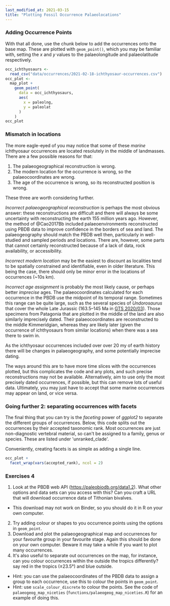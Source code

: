 ```yaml
---
last_modified_at: 2021-03-15
title: "Plotting Fossil Occurrence Palaeolocations"
---
```


### Adding Occurrence Points

With that all done, use the chunk below to add the occurrences onto the base map. These are plotted with `geom_point()`, which you may be familiar with, setting the _x_ and _y_ values to the palaeolongitude and palaeolatitude respectively.

```r
occ_ichthyosaurs <-
  read_csv("data/occurrences/2021-02-18-ichthyosaur-occurrences.csv")
occ_plot <-
  map_plot +
    geom_point(
      data = occ_ichthyosaurs,
      aes(
        x = paleolng,
        y = paleolat
      )
    )
occ_plot
```

### Mismatch in locations

The more eagle-eyed of you may notice that some of these _marine_ ichthyosaur occurrences are located resolutely in the middle of landmasses. There are a few possible reasons for that:

1. The palaeogeographical reconstruction is wrong.
2. The modern location for the occurrence is wrong, so the palaeocoordinates are wrong.
3. The age of the occurrence is wrong, so its reconstructed position is wrong.

These three are worth considering further. 

_Incorrect palaeogeographical reconstruction_ is perhaps the most obvious answer: these reconstructions are difficult and there will always be some uncertainty with reconstructing the earth 155 million years ago. However, the method of @Cao2017Bb included palaeoenvironments reconstructed using PBDB data to improve confidence in the borders of sea and land. The palaeogeography should match the PBDB well then, particularly in well-studied and sampled periods and locations. There are, however, some parts that cannot certainly reconstructed because of a lack of data, rock availability, or accessibility.

_Incorrect modern location_ may be the easiest to discount as localities tend to be spatially constrained and identifiable, even in older literature. This being the case, there should only be minor error in the locations of occurrences (~10s km).

_Incorrect age assignment_ is probably the most likely cause, or perhaps better _imprecise_ ages. The palaeocoordinates calculated for each occurrence in the PBDB use the midpoint of its temporal range. Sometimes this range can be quite large, such as the several species of _Undorosaurus_ that cover the whole Late Jurassic (163.5–145 Ma in [GTS 2020/03](https://stratigraphy.org/ICSchart/ChronostratChart2020-03.pdf)). Those specimens from Patagonia that are plotted in the middle of the land are also similarly imprecisely dated. Their palaeocoordinates are reconstructed to the middle Kimmeridgian, whereas they are likely later (given the occurrence of ichthyosaurs from similar locations) when there was a sea there to swim in.

As the ichthyosaur occurrences included over over 20 my of earth history there will be changes in palaeogeography, and some potentially imprecise dating.

The ways around this are to have more time slices with the occurrences plotted, but this complicates the code and any plots, and such precise reconstructions may not be available. Alternatively, aim to use only the most precisely dated occurrences, if possible, but this can remove lots of useful data. Ultimately, you may just have to accept that some marine occurrences may appear on land, or vice versa.

### Going further 2: separating occurrences with facets

The final thing that you can try is the _faceting_ power of _ggplot2_ to separate the different groups of occurrences. Below, this code splits out the occurrences by their accepted taxonomic rank. Most occurrences are just non-diagnostic vertebral material, so can't be assigned to a family, genus or species. These are listed under 'unranked_clade'.

Conveniently, creating facets is as simple as adding a single line.

```r
occ_plot +
  facet_wrap(vars(accepted_rank), ncol = 2)
```

### Exercises 4

1. Look at the PBDB web API (<https://paleobiodb.org/data1.2>). What other options and data sets can you access with this? Can you craft a URL that will download occurrence data of Tithonian bivalves.
  - This download may not work on Binder, so you should do it in R on your own computer.
2. Try adding colour or shapes to you occurrence points using the options in `geom_point`.
3. Download and plot the palaeogeographical map and occurrences for your favourite group in your favourite stage. Again this should be done on your own computer. Beware it may take a while if you want to plot many occurrences.
4. It's also useful to separate out occurrences on the map, for instance, can you colour occurrences within the outside the tropics differently? say red in the tropics (±23.5°) and blue outside.
  - Hint: you can use the palaeocoordinates of the PBDB data to assign a group to each occurrence, use this to colour the points in `geom_point`.
  - Hint: use `scale_colour_discrete` to colour the points. See the code of `palaeogeog_map_niceties` (`functions/palaeogeog_map_niceties.R`) for an example of doing this.
